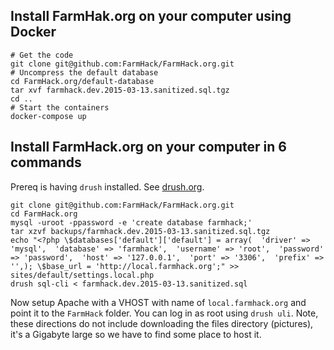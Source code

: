 
## Install FarmHak.org on your computer using Docker
```
# Get the code
git clone git@github.com:FarmHack/FarmHack.org.git 
# Uncompress the default database
cd FarmHack.org/default-database
tar xvf farmhack.dev.2015-03-13.sanitized.sql.tgz
cd ..
# Start the containers
docker-compose up
```

## Install FarmHack.org on your computer in 6 commands
Prereq is having `drush` installed. See [drush.org](http://www.drush.org).
```
git clone git@github.com:FarmHack/FarmHack.org.git 
cd FarmHack.org
mysql -uroot -ppassword -e 'create database farmhack;'
tar xzvf backups/farmhack.dev.2015-03-13.sanitized.sql.tgz
echo "<?php \$databases['default']['default'] = array(  'driver' => 'mysql',  'database' => 'farmhack',  'username' => 'root',  'password' => 'password',  'host' => '127.0.0.1',  'port' => '3306',  'prefix' => '',); \$base_url = 'http://local.farmhack.org';" >> sites/default/settings.local.php
drush sql-cli < farmhack.dev.2015-03-13.sanitized.sql
```
Now setup Apache with a VHOST with name of `local.farmhack.org` and point it to the `FarmHack` folder. You can log in as root using `drush uli`.  Note, these directions do not include downloading the files directory (pictures), it's a Gigabyte large so we have to find some place to host it.
